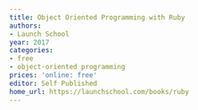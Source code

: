 ```yaml
---
title: Object Oriented Programming with Ruby
authors:
- Launch School
year: 2017
categories:
- free
- object-oriented programming
prices: 'online: free'
editor: Self Published
home_url: https://launchschool.com/books/ruby
---
```

